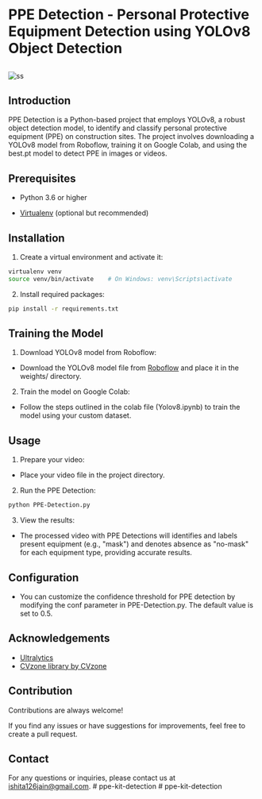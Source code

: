 

# PPE Detection - Personal Protective Equipment Detection using YOLOv8 Object Detection




## 


![ss](https://github.com/ishita126jain/PPE-Detection/assets/91709949/0201e29c-e186-46d7-99fc-6104059af6fb)


## Introduction

PPE Detection is a Python-based project that employs YOLOv8, a robust object detection model, to identify and classify personal protective equipment (PPE) on construction sites. The project involves downloading a YOLOv8 model from Roboflow, training it on Google Colab, and using the best.pt model to detect PPE in images or videos.
## Prerequisites

- Python 3.6 or higher

- [Virtualenv](https://virtualenv.pypa.io/en/latest/) (optional but recommended)

## Installation

1. Create a virtual environment and activate it:

```bash
virtualenv venv
source venv/bin/activate    # On Windows: venv\Scripts\activate
```
2. Install required packages:
```bash
pip install -r requirements.txt
```

## Training the Model
1. Download YOLOv8 model from Roboflow:

- Download the YOLOv8 model file from [Roboflow](https://universe.roboflow.com/) and place it in the weights/ directory.

2. Train the model on Google Colab:

- Follow the steps outlined in the colab file (Yolov8.ipynb) to train the model using your custom dataset.
## Usage

1. Prepare your video:

- Place your video file in the project directory.


2. Run the PPE Detection:
```bash
python PPE-Detection.py 
``` 

3. View the results:

- The processed video with PPE Detections will identifies and labels present equipment (e.g., "mask") and denotes absence as "no-mask" for each equipment type, providing accurate results.


## Configuration
- You can customize the confidence threshold for PPE detection by modifying the conf parameter in PPE-Detection.py. The default value is set to 0.5.
## Acknowledgements

 - [Ultralytics](https://github.com/ultralytics/ultralytics)
 - [CVzone library by CVzone](https://github.com/cvzone/cvzone)
 


## Contribution

Contributions are always welcome!

If you find any issues or have suggestions for improvements, feel free to create a pull request.


## Contact
For any questions or inquiries, please contact us at [ishita126jain@gmail.com](ishita126jain@gmail.com).
#   p p e - k i t - d e t e c t i o n  
 #   p p e - k i t - d e t e c t i o n  
 